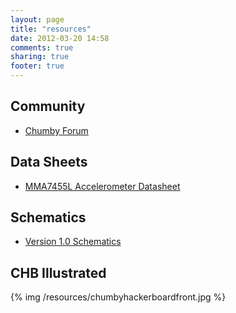 ```yaml
---
layout: page
title: "resources"
date: 2012-03-20 14:58
comments: true
sharing: true
footer: true
---
```


Community
---------
 - [Chumby Forum](http://forum.chumby.com/viewforum.php?id=20)

Data Sheets
-----------
 - [MMA7455L Accelerometer Datasheet](/resources/MMA7455L.pdf)

Schematics
----------
 - [Version 1.0 Schematics](/resources/falconwing_oem3.pdf)

CHB Illustrated 
---------------
{% img /resources/chumbyhackerboardfront.jpg %}


